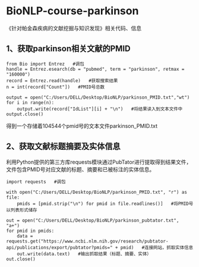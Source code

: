 # BioNLP-course-parkinson
《针对帕金森疾病的文献挖掘与知识发现》相关代码、信息

## 1、获取parkinson相关文献的PMID
```
from Bio import Entrez   #调包
handle = Entrez.esearch(db = "pubmed", term = "parkinson", retmax = "160000")
record = Entrez.read(handle)   #获取搜索结果
n = int(record["Count"])   #PMID号总数

output = open("C:/Users/DELL/Desktop/BioNLP/parkinson_PMID.txt","wt")
for i in range(n):
    output.write(record["IdList"][i] + "\n")   #将结果读入到文本文件中
output.close()
```
得到一个存储着104544个pmid号的文本文件parkinson_PMID.txt

## 2、获取文献标题摘要及实体信息
利用Python提供的第三方库requests模块通过PubTator进行提取得到结果文件，文件包含PMID号对应文献的标题、摘要和已被标注的实体信息。
```
import requests   #调包

with open("C:/Users/DELL/Desktop/BioNLP/parkinson_PMID.txt", "r") as file:
    pmids = [pmid.strip("\n") for pmid in file.readlines()]   #将PMID号以列表形式储存

out = open("C:/Users/DELL/Desktop/BioNLP/parkinson_pubtator.txt", "a+")
for pmid in pmids:
    data = requests.get("https://www.ncbi.nlm.nih.gov/research/pubtator-api/publications/export/pubtator?pmids=" + pmid)   #连接网站，抓取实体信息
    out.write(data.text)   #输出抓取结果（标题、摘要、实体）
out.close()
```

